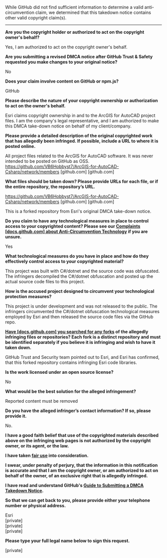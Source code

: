 While GitHub did not find sufficient information to determine a valid anti-circumvention claim, we determined that this takedown notice contains other valid copyright claim(s).

---

**Are you the copyright holder or authorized to act on the copyright owner's behalf?**

Yes, I am authorized to act on the copyright owner's behalf.

**Are you submitting a revised DMCA notice after GitHub Trust & Safety requested you make changes to your original notice?**

No

**Does your claim involve content on GitHub or npm.js?**

GitHub

**Please describe the nature of your copyright ownership or authorization to act on the owner's behalf.**

Esri claims copyright ownership in and to the ArcGIS for AutoCAD project files. I am the company's legal representative, and I am authorized to make this DMCA take-down notice on behalf of my client/company.

**Please provide a detailed description of the original copyrighted work that has allegedly been infringed. If possible, include a URL to where it is posted online.**

All project files related to the ArcGIS for AutoCAD software. It was never intended to be posted on GitHub as OSS.
https://github.com/VB6Hobbyst7/ArcGIS-for-AutoCAD-Csharp/network/members [github.com] [github.com]

**What files should be taken down? Please provide URLs for each file, or if the entire repository, the repository’s URL.**

https://github.com/VB6Hobbyst7/ArcGIS-for-AutoCAD-Csharp/network/members [github.com] [github.com]

This is a forked repository from Esri's original DMCA take-down notice.

**Do you claim to have any technological measures in place to control access to your copyrighted content? Please see our <a href="https://docs.github.com/articles/guide-to-submitting-a-dmca-takedown-notice#complaints-about-anti-circumvention-technology">Complaints [docs.github.com] about Anti-Circumvention Technology</a> if you are unsure.**

Yes

**What technological measures do you have in place and how do they effectively control access to your copyrighted material?**

This project was built with C#/dotnet and the source code was obfuscated. The infringers decompiled the C#/dotnet obfuscation and posted up the actual source code files to this project.

**How is the accused project designed to circumvent your technological protection measures?**

This project is under development and was not released to the public. The infringers circumvented the C#/dotnet obfuscation technological measures employed by Esri and then released the source code files via the GitHub repo.

**<a href="https://docs.github.com/articles/dmca-takedown-policy#b-what-about-forks-or-whats-a-fork">Have [docs.github.com] you searched for any forks</a> of the allegedly infringing files or repositories? Each fork is a distinct repository and must be identified separately if you believe it is infringing and wish to have it taken down.**

GitHub Trust and Security team pointed out to Esri, and Esri has confirmed, that this forked repository contains infringing Esri code libraries.

**Is the work licensed under an open source license?**

No

**What would be the best solution for the alleged infringement?**

Reported content must be removed

**Do you have the alleged infringer’s contact information? If so, please provide it.**

No.

**I have a good faith belief that use of the copyrighted materials described above on the infringing web pages is not authorized by the copyright owner, or its agent, or the law.**

**I have taken <a href="https://www.lumendatabase.org/topics/22">fair  use</a> into consideration.**

**I swear, under penalty of perjury, that the information in this notification is accurate and that I am the copyright owner, or am authorized to act on behalf of the owner, of an exclusive right that is allegedly infringed.**

**I have read and understand GitHub's <a href="https://docs.github.com/articles/guide-to-submitting-a-dmca-takedown-notice/">Guide  to Submitting a DMCA Takedown Notice</a>.**

**So that we can get back to you, please provide either your telephone number or physical address.**

Esri  
[private]  
[private]  
[private]  

**Please type your full legal name below to sign this request.**

[private]
